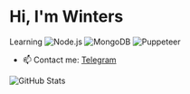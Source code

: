 # Hi, I'm Winters

Learning 
![Node.js](https://img.shields.io/badge/Node.js-339933?style=for-the-badge&logo=node-dot-js&logoColor=white)
![MongoDB](https://img.shields.io/badge/MongoDB-47A248?style=for-the-badge&logo=mongodb&logoColor=white)
![Puppeteer](https://img.shields.io/badge/Puppeteer-40B5A4?style=for-the-badge&logo=puppeteer&logoColor=white)

- 📫 Contact me: [Telegram](https://t.me/farizkwinters)

![GitHub Stats](https://github-readme-stats.vercel.app/api?username=tokito123&show_icons=true&theme=tokyonight)
